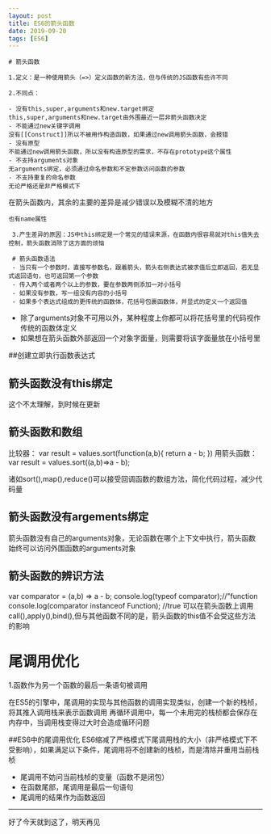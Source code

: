 ```yaml
---
layout: post
title: ES6的箭头函数
date: 2019-09-20
tags: [ES6]
---
```

    # 箭头函数

    1.定义：是一种使用箭头（=>）定义函数的新方法，但与传统的JS函数有些许不同
    
    2.不同点：

    - 没有this,super,arguments和new.target绑定
    this,super,arguments和new.target由外围最近一层非箭头函数决定
    - 不能通过new关键字调用
    没有[[Construct]]所以不被用作构造函数，如果通过new调用箭头函数，会报错
    - 没有原型 
    不能通过new调用箭头函数，所以没有构造原型的需求，不存在prototype这个属性
    - 不支持arguments对象
    无arguments绑定，必须通过命名参数和不定参数访问函数的参数
    - 不支持重复的命名参数
    无论严格还是非严格模式下

   在箭头函数内，其余的主要的差异是减少错误以及模糊不清的地方

    也有name属性

     3.产生差异的原因：JS中this绑定是一个常见的错误来源，在函数内很容易就对this值失去控制，箭头函数消除了这方面的烦恼

     # 箭头函数语法
     - 当只有一个参数时，直接写参数名，跟着箭头，箭头右侧表达式被求值后立即返回，若无显式返回语句，也可返回第一个参数
     - 传入两个或者两个以上的参数，要在参数两侧添加一对小括号
     - 如果没有参数，写一组没有内容的小括号
     - 如果多个表达式组成的更传统的函数体，花括号包裹函数体，并显式的定义一个返回值
- 除了arguments对象不可用以外，某种程度上你都可以将花括号里的代码视作传统的函数体定义
- 如果想在箭头函数外部返回一个对象字面量，则需要将该字面量放在小括号里

##创建立即执行函数表达式
## 箭头函数没有this绑定
这个不太理解，到时候在更新


## 箭头函数和数组
比较器：
var result = values.sort(function(a,b){
    return a - b;
})
用箭头函数：
var result = values.sort((a,b)=>a - b);

诸如sort(),map(),reduce()可以接受回调函数的数组方法，简化代码过程，减少代码量

## 箭头函数没有argements绑定

箭头函数没有自己的arguments对象，无论函数在哪个上下文中执行，箭头函数始终可以访问外围函数的arguments对象

## 箭头函数的辨识方法

var comparator = (a,b) => a - b;
console.log(typeof comparator);//"function
console.log(comparator instanceof Function); //true 
可以在箭头函数上调用call(),apply(),bind(),但与其他函数不同的是，箭头函数的this值不会受这些方法的影响

# 尾调用优化

1.函数作为另一个函数的最后一条语句被调用

在ES5的引擎中，尾调用的实现与其他函数的调用实现类似，创建一个新的栈桢，将其推入调用栈来表示函数调用
再循环调用中，每一个未用完的栈桢都会保存在内存中，当调用栈变得过大时会造成循环问题

##ES6中的尾调用优化
ES6缩减了严格模式下尾调用栈的大小（非严格模式下不受影响），如果满足以下条件，尾调用将不创建新的栈桢，而是清除并重用当前栈桢
- 尾调用不妨问当前栈桢的变量（函数不是闭包）
- 在函数尾部，尾调用是最后一句语句
- 尾调用的结果作为函数返回

----

好了今天就到这了，明天再见